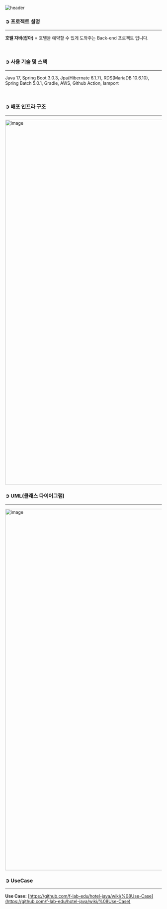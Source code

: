 ![header](https://capsule-render.vercel.app/api?type=waving&color=FF6D0D&text=🏩%20Hotel%20Java&height=200&fontSize=60&fontColor=ffffff&animation=twinkling)
### **➲ 프로젝트 설명**
***
**호텔 자바(잡아)** = 호텔을 예약할 수 있게 도와주는 Back-end 프로젝트 입니다.

<br>

### **➲ 사용 기술 및 스택**
***
Java 17, Spring Boot 3.0.3, Jpa(Hibernate 6.1.7), RDS(MariaDB 10.6.10), Spring Batch 5.0.1, Gradle, AWS, Github Action, Iamport

<br>

### **➲ 배포 인프라 구조**
***
<img width="1170" alt="image" src="https://github.com/f-lab-edu/hotel-java/assets/68748397/f66a0c40-e3f7-4ede-98ce-163f336692a7">

<br>

### **➲ UML(클래스 다이어그램)**
***
<img width="1159" alt="image" src="https://github.com/f-lab-edu/hotel-java/assets/68748397/4fe0a298-f5dc-494e-91f5-5f32705e39e4">

<br>

### **➲ UseCase**
***
**Use Case:** [https://github.com/f-lab-edu/hotel-java/wiki/%08Use-Case](https://github.com/f-lab-edu/hotel-java/wiki/%08Use-Case)
